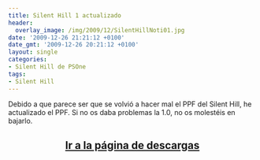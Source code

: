 ```yaml
---
title: Silent Hill 1 actualizado
header:
  overlay_image: /img/2009/12/SilentHillNoti01.jpg
date: '2009-12-26 21:21:12 +0100'
date_gmt: '2009-12-26 20:21:12 +0100'
layout: single
categories:
- Silent Hill de PSOne
tags:
- Silent Hill
---
```

Debido a que parece ser que se volvió a hacer mal el PPF del Silent Hill, 
he actualizado el PPF. Si no os daba problemas la 1.0, no os molestéis en bajarlo.

<h2 style="text-align: center;"><strong><a href="http://tiovictor.romhackhispano.org/silent-hill-1/descargar/">Ir a la página de descargas</a></strong></h2>
